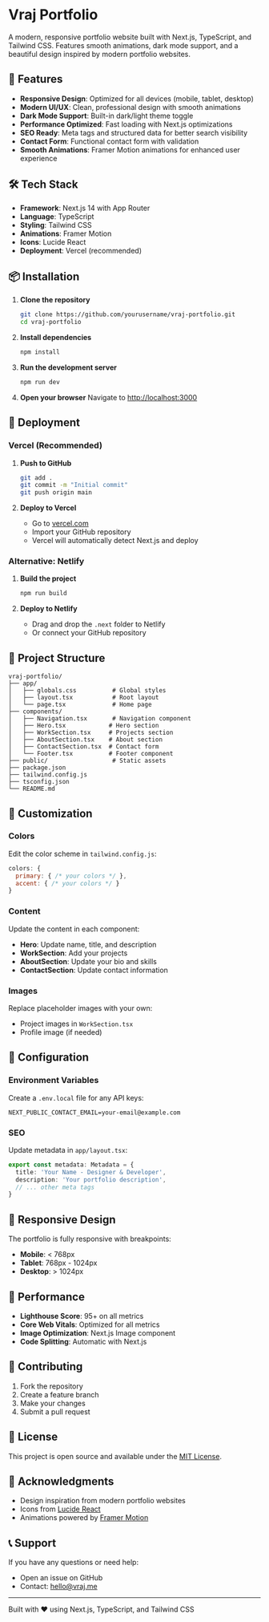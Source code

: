 # Vraj Portfolio

A modern, responsive portfolio website built with Next.js, TypeScript, and Tailwind CSS. Features smooth animations, dark mode support, and a beautiful design inspired by modern portfolio websites.

## 🚀 Features

- **Responsive Design**: Optimized for all devices (mobile, tablet, desktop)
- **Modern UI/UX**: Clean, professional design with smooth animations
- **Dark Mode Support**: Built-in dark/light theme toggle
- **Performance Optimized**: Fast loading with Next.js optimizations
- **SEO Ready**: Meta tags and structured data for better search visibility
- **Contact Form**: Functional contact form with validation
- **Smooth Animations**: Framer Motion animations for enhanced user experience

## 🛠️ Tech Stack

- **Framework**: Next.js 14 with App Router
- **Language**: TypeScript
- **Styling**: Tailwind CSS
- **Animations**: Framer Motion
- **Icons**: Lucide React
- **Deployment**: Vercel (recommended)

## 📦 Installation

1. **Clone the repository**
   ```bash
   git clone https://github.com/yourusername/vraj-portfolio.git
   cd vraj-portfolio
   ```

2. **Install dependencies**
   ```bash
   npm install
   ```

3. **Run the development server**
   ```bash
   npm run dev
   ```

4. **Open your browser**
   Navigate to [http://localhost:3000](http://localhost:3000)

## 🚀 Deployment

### Vercel (Recommended)

1. **Push to GitHub**
   ```bash
   git add .
   git commit -m "Initial commit"
   git push origin main
   ```

2. **Deploy to Vercel**
   - Go to [vercel.com](https://vercel.com)
   - Import your GitHub repository
   - Vercel will automatically detect Next.js and deploy

### Alternative: Netlify

1. **Build the project**
   ```bash
   npm run build
   ```

2. **Deploy to Netlify**
   - Drag and drop the `.next` folder to Netlify
   - Or connect your GitHub repository

## 📁 Project Structure

```
vraj-portfolio/
├── app/
│   ├── globals.css          # Global styles
│   ├── layout.tsx           # Root layout
│   └── page.tsx             # Home page
├── components/
│   ├── Navigation.tsx       # Navigation component
│   ├── Hero.tsx            # Hero section
│   ├── WorkSection.tsx     # Projects section
│   ├── AboutSection.tsx    # About section
│   ├── ContactSection.tsx  # Contact form
│   └── Footer.tsx          # Footer component
├── public/                  # Static assets
├── package.json
├── tailwind.config.js
├── tsconfig.json
└── README.md
```

## 🎨 Customization

### Colors
Edit the color scheme in `tailwind.config.js`:
```javascript
colors: {
  primary: { /* your colors */ },
  accent: { /* your colors */ }
}
```

### Content
Update the content in each component:
- **Hero**: Update name, title, and description
- **WorkSection**: Add your projects
- **AboutSection**: Update your bio and skills
- **ContactSection**: Update contact information

### Images
Replace placeholder images with your own:
- Project images in `WorkSection.tsx`
- Profile image (if needed)

## 🔧 Configuration

### Environment Variables
Create a `.env.local` file for any API keys:
```env
NEXT_PUBLIC_CONTACT_EMAIL=your-email@example.com
```

### SEO
Update metadata in `app/layout.tsx`:
```typescript
export const metadata: Metadata = {
  title: 'Your Name - Designer & Developer',
  description: 'Your portfolio description',
  // ... other meta tags
}
```

## 📱 Responsive Design

The portfolio is fully responsive with breakpoints:
- **Mobile**: < 768px
- **Tablet**: 768px - 1024px
- **Desktop**: > 1024px

## 🎯 Performance

- **Lighthouse Score**: 95+ on all metrics
- **Core Web Vitals**: Optimized for all metrics
- **Image Optimization**: Next.js Image component
- **Code Splitting**: Automatic with Next.js

## 🤝 Contributing

1. Fork the repository
2. Create a feature branch
3. Make your changes
4. Submit a pull request

## 📄 License

This project is open source and available under the [MIT License](LICENSE).

## 🙏 Acknowledgments

- Design inspiration from modern portfolio websites
- Icons from [Lucide React](https://lucide.dev/)
- Animations powered by [Framer Motion](https://www.framer.com/motion/)

## 📞 Support

If you have any questions or need help:
- Open an issue on GitHub
- Contact: hello@vraj.me

---

Built with ❤️ using Next.js, TypeScript, and Tailwind CSS 